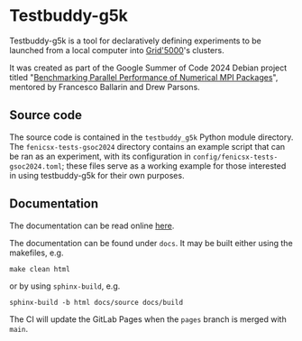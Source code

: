 # Testbuddy-g5k

Testbuddy-g5k is a tool for declaratively defining experiments to be
launched from a local computer into
[Grid\'5000](https://www.grid5000.fr/w/Grid5000:Home)\'s clusters.

It was created as part of the Google Summer of Code 2024 Debian project
titled \"[Benchmarking Parallel Performance of Numerical MPI
Packages](https://summerofcode.withgoogle.com/programs/2024/projects/E9Jp7RUx)\",
mentored by Francesco Ballarin and Drew Parsons.

## Source code

The source code is contained in the `testbuddy_g5k` Python module
directory. The `fenicsx-tests-gsoc2024` directory contains an example
script that can be ran as an experiment, with its configuration in
`config/fenicsx-tests-gsoc2024.toml`; these files serve as a working
example for those interested in using testbuddy-g5k for their own
purposes.

## Documentation

The documentation can be read online
[here](https://_-.pages.debian.net/testbuddy-g5k).

The documentation can be found under `docs`. It may be built either
using the makefiles, e.g.

```
make clean html
```

or by using `sphinx-build`, e.g.

```
sphinx-build -b html docs/source docs/build
```

The CI will update the GitLab Pages when the `pages` branch is merged
with `main`.
